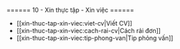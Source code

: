 ====== 10 - Xin thực tập - Xin việc ======

- [[xin-thuc-tap-xin-viec:viet-cv|Viết CV]]
- [[xin-thuc-tap-xin-viec:cach-rai-cv|Cách rải đơn]]
- [[xin-thuc-tap-xin-viec:tip-phong-van|Tip phỏng vấn]]

